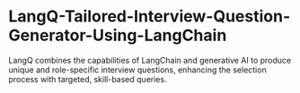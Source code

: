 # LangQ-Tailored-Interview-Question-Generator-Using-LangChain
LangQ combines the capabilities of LangChain and generative AI to produce unique and role-specific interview questions, enhancing the selection process with targeted, skill-based queries.
